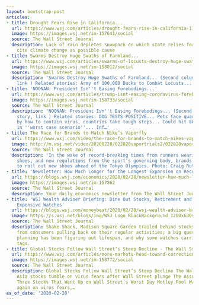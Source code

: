 ```yaml
---
layout: bootstrap-post
articles:
- title: Drought Fears Rise in California...
  url: https://www.wsj.com/articles/drought-fears-rise-in-california-11582894805
  image: https://images.wsj.net/im-157641/social
  source: The Wall Street Journal
  description: Lack of rain depletes snowpack on which state relies for water; scientists
    cite climate change as possible cause
- title: Swarms Destroy Huge Swaths of Farmland...
  url: https://www.wsj.com/articles/swarms-of-locusts-destroy-huge-swaths-of-farmland-in-east-africa-11582885801
  image: https://images.wsj.net/im-158012/social
  source: The Wall Street Journal
  description: 'Swarms Destroy Huge Swaths of Farmland... (Second column, 13th story,
    link ) Related stories: Army of 100,000 Ducks to Combat Locusts...'
- title: 'NOONAN: President Isn''t Easing Forebodings...'
  url: https://www.wsj.com/articles/trump-isnt-easing-coronavirus-forebodings-11582847564
  image: https://images.wsj.net/im-158733/social
  source: The Wall Street Journal
  description: 'NOONAN: President Isn''t Easing Forebodings... (Second column, 10th
    story, link ) Related stories: DOG TESTS POSITIVE... Pets face quarantine... Vexed
    by how to contain virus, countries take tough steps... Could hit 80% of Brits
    in ''worst case scenario''... Inf…'
- title: The Race for Brands to Match Nike’s Vaporfly
  url: https://www.wsj.com/video/the-race-for-brands-to-match-nikes-vaporfly/2FBD7367-FE45-4879-851A-ABED237F7987.html
  image: http://m.wsj.net/video/20200228/022820vaportrials2/022820vaportrials2_1280x720.jpg
  source: The Wall Street Journal
  description: 'In the wake of record-breaking times from runners wearing Nike’s Vaporfly
    shoes, and new regulations from the sport’s governing body, brands are racing
    to roll out new shoes ahead of the Tokyo Olympics. Photo: Craig Ruttle/AP Photo'
- title: 'Newsletter: How Much Longer for the Longest Expansion on Record?'
  url: https://blogs.wsj.com/economics/2020/02/28/newsletter-how-much-longer-for-the-longest-expansion-on-record/
  image: https://images.wsj.net/im-157862
  source: The Wall Street Journal
  description: Your daily economics newsletter from The Wall Street Journal.
- title: 'WSJ Wealth Adviser Briefing: Dine Out Stocks, Retirement and Longevity,
    Expensive Watches'
  url: https://blogs.wsj.com/moneybeat/2020/02/28/wsj-wealth-adviser-briefing-dine-out-stocks-retirement-and-longevity-expensive-watches/
  image: https://s.wsj.net/blogs/img/WSJ_Logo_BlackBackground_1200x630social
  source: The Wall Street Journal
  description: Shake Shack, Madison Square Garden trailed behind stocks that could  benefit
    from consumers pulling back on their regular activities; a big question in retirement
    planning has been figuring out lifespan, and why some watches carried high price
    tags.
- title: Global Stocks Follow Wall Street’s Steep Decline - The Wall Street Journal
  url: https://www.wsj.com/articles/more-markets-head-toward-correction-territory-as-coronavirus-spooks-investors-11582864550
  image: https://images.wsj.net/im-158772/social
  source: The Wall Street Journal
  description: Global Stocks Follow Wall Street’s Steep Decline The Wall Street Journal
    Asia stocks tumble on virus fears after Wall Street plunge The Associated Press
    Three Stocks That Went Up on Wall Street's Worst Day Motley Fool Wall Street tumbles
    again on virus fears,…
as_of_date: '2020-02-28'
---
```


